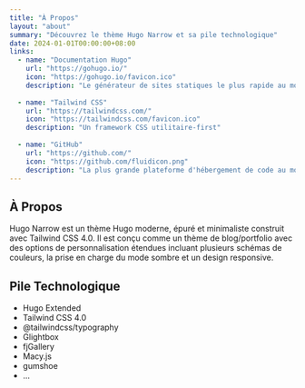 ```yaml
---
title: "À Propos"
layout: "about"
summary: "Découvrez le thème Hugo Narrow et sa pile technologique"
date: 2024-01-01T00:00:00+08:00
links:
  - name: "Documentation Hugo"
    url: "https://gohugo.io/"
    icon: "https://gohugo.io/favicon.ico"
    description: "Le générateur de sites statiques le plus rapide au monde"
  
  - name: "Tailwind CSS"
    url: "https://tailwindcss.com/"
    icon: "https://tailwindcss.com/favicon.ico"
    description: "Un framework CSS utilitaire-first"
  
  - name: "GitHub"
    url: "https://github.com/"
    icon: "https://github.com/fluidicon.png"
    description: "La plus grande plateforme d'hébergement de code au monde"
---
```


## À Propos

Hugo Narrow est un thème Hugo moderne, épuré et minimaliste construit avec Tailwind CSS 4.0. Il est conçu comme un thème de blog/portfolio avec des options de personnalisation étendues incluant plusieurs schémas de couleurs, la prise en charge du mode sombre et un design responsive.

## Pile Technologique

- Hugo Extended
- Tailwind CSS 4.0
- @tailwindcss/typography
- Glightbox
- fjGallery
- Macy.js
- gumshoe
- ...